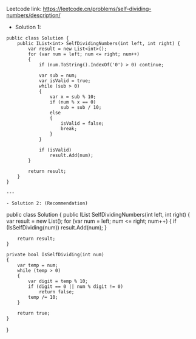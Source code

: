 Leetcode link: https://leetcode.cn/problems/self-dividing-numbers/description/ 

- Solution 1:
```
public class Solution {
    public IList<int> SelfDividingNumbers(int left, int right) {
        var result = new List<int>();
        for (var num = left; num <= right; num++)
        {
            if (num.ToString().IndexOf('0') > 0) continue;

            var sub = num;
            var isValid = true;
            while (sub > 0)
            {
                var x = sub % 10;
                if (num % x == 0)
                    sub = sub / 10;
                else
                {
                    isValid = false;
                    break;
                }
            }

            if (isValid)
                result.Add(num);
        }

        return result;
    }
}

---

- Solution 2: (Recommendation)
```
public class Solution {
    public IList<int> SelfDividingNumbers(int left, int right) {
        var result = new List<int>();
        for (var num = left; num <= right; num++)
        {
            if (IsSelfDividing(num))
                result.Add(num);
        }

        return result;
    }

    private bool IsSelfDividing(int num)
    {
        var temp = num;
        while (temp > 0)
        {
            var digit = temp % 10;
            if (digit == 0 || num % digit != 0)
                return false;
            temp /= 10;
        }

        return true;
    }
}
```
